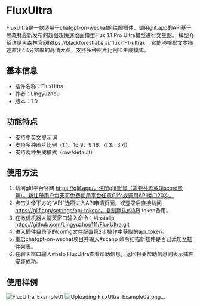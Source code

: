 # FluxUltra
FluxUltra是一款适用于chatgpt-on-wechat的绘图插件，调用glif.app的API基于黑森林最新发布的超强超快速绘画模型Flux 1.1 Pro Ultra模型进行文生图。 模型介绍详见黑森林官网https://blackforestlabs.ai/flux-1-1-ultra/。  它能够根据文本描述直出4K分辨率的高清大图，支持多种图片比例和生成模式。

## 基本信息
- 插件名称：FluxUltra
- 作者：Lingyuzhou
- 版本：1.0

## 功能特点

- 支持中英文提示词
- 支持多种图片比例（1:1、16:9、9:16、4:3、3:4）
- 支持两种生成模式（raw/default）

## 使用方法

1. 访问glif平台官网 https://glif.app/，注册glif账号（需要谷歌或Discord账号）。新注册用户每天可免费使用平台任意Glifs或调用API接口20次。
2. 点击头像下方的“API”选项进入API申请页面，或登录后直接访问 https://glif.app/settings/api-tokens，复制默认的API token备用。
3. 在微信机器人聊天窗口输入命令：#installp https://github.com/Lingyuzhou111/FluxUltra.git
4. 进入插件目录下的config文件配置第2步操作中获取的api_token。
5. 重启chatgpt-on-wechat项目并输入#scanp 命令扫描新插件是否已添加至插件列表。
6. 在聊天窗口输入#help FluxUltra查看帮助信息，返回相关帮助信息则表示插件安装成功。

## 使用样例
![FluxUltra_Example01](https://github.com/user-attachments/assets/1019a8de-d430-4238-bffd-fe9cd84cd99a)
![Uploading FluxUltra_Example02.png…]()
